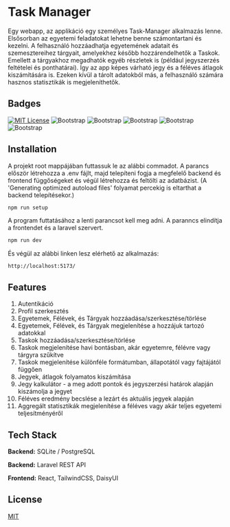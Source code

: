 # Task Manager

Egy webapp, az applikáció egy személyes Task-Manager alkalmazás lenne. Elsősorban az egyetemi feladatokat lehetne benne számontartani és kezelni. A felhasználó hozzáadhatja egyetemének adatait és szemesztereihez tárgyait, amelyekhez később hozzárendelhetők a Taskok. Emellett a tárgyakhoz megadhatók egyéb részletek is (például jegyszerzés feltételei és ponthatárai). Így az app képes várható jegy és a féléves átlagok kiszámítására is. Ezeken kívül a tárolt adatokból más, a felhasználó számára hasznos statisztikák is megjeleníthetők.

## Badges

[![MIT License](https://img.shields.io/badge/License-MIT-green.svg)](https://choosealicense.com/licenses/mit/) ![Bootstrap](https://img.shields.io/badge/-Typescript-05122A?style=flat&logo=Typescript&color=72b9ab) ![Bootstrap](https://img.shields.io/badge/-React-05122A?style=flat&logo=React&color=72b9ab) ![Bootstrap](https://img.shields.io/badge/-Tailwind-05122A?style=flat&logo=Tailwind&color=72b9ab) ![Bootstrap](https://img.shields.io/badge/-Vite-05122A?style=flat&logo=Vite&color=72b9ab) ![Bootstrap](https://img.shields.io/badge/-Visual%20Studio%20Code-05122A?style=flat&logo=Visual-Studio-Code&color=72b9ab)

## Installation

A projekt root mappájában futtassuk le az alábbi commadot. A parancs először létrehozza a .env fájlt, majd telepíteni fogja a megfelelő backend és frontend függőségeket és végül létrehozza és feltölti az adatbázist. (A 'Generating optimized autoload files' folyamat percekig is eltarthat a backend telepítésekor.)

```bash
npm run setup
```

A program futtatásához a lenti parancsot kell meg adni. A paranncs elindítja a frontendet és a laravel szervert.

```bash
npm run dev
```

És végül az alábbi linken lesz elérhető az alkalmazás:

```http
http://localhost:5173/
```

## Features

1. Autentikáció
2. Profil szerkesztés
3. Egyetemek, Félévek, és Tárgyak hozzáadása/szerkesztése/törlése
4. Egyetemek, Félévek, és Tárgyak megjelenítése a hozzájuk tartozó adatokkal
5. Taskok hozzáadása/szerkesztése/törlése
6. Taskok megjelenítése havi bontásban, akár egyetemre, félévre vagy tárgyra szűkítve
7. Taskok megjelenítése különféle formátumban, állapotától vagy fajtájától függően
8. Jegyek, átlagok folyamatos kiszámítása
9. Jegy kalkulátor - a meg adott pontok és jegyszerzési határok alapján kiszámolja a jegyet
10. Féléves eredmény becslése a lezárt és aktuális jegyek alapján
11. Aggregált statisztikák megjelenítése a féléves vagy akár teljes egyetemi teljesítményéről

## Tech Stack

**Backend:** SQLite / PostgreSQL

**Backend:** Laravel REST API

**Frontend:** React, TailwindCSS, DaisyUI

## License

[MIT](https://choosealicense.com/licenses/mit/)
